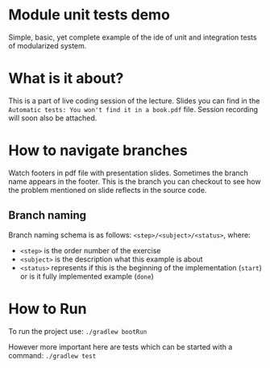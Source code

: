 # Module unit tests demo

Simple, basic, yet complete example of the ide of unit and integration tests of modularized system.

# What is it about?

This is a part of live coding session of the lecture. 
Slides you can find in the `Automatic tests: You won't find it in a book.pdf` file.
Session recording will soon also be attached. 

# How to navigate branches
 
Watch footers in pdf file with presentation slides. Sometimes the branch name appears in the footer. This is the branch you can checkout to see how the problem mentioned on slide reflects in the source code.

## Branch naming
Branch naming schema is as follows: `<step>/<subject>/<status>`, where:
* `<step>` is the order number of the exercise
* `<subject>` is the description what this example is about
* `<status>` represents if this is the beginning of the implementation (`start`) or is it fully implemented example (`done`)

# How to Run
To run the project use: 
`./gradlew bootRun`

However more important here are tests which can be started with a command:
`./gradlew test`
